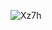 
![Xz7h](https://github.com/furawatenshi/furawatenshi/assets/166037949/7a66a556-086e-4abb-9374-023c8bd82b64)
